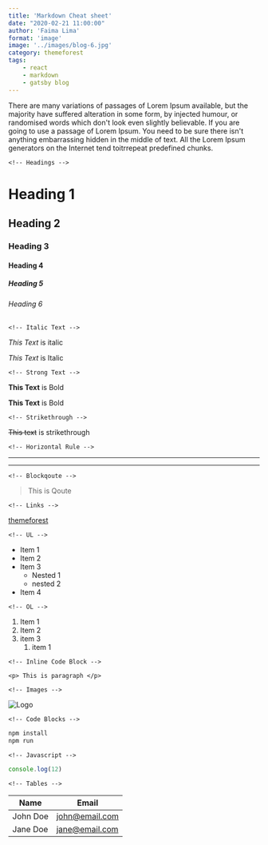 ```yaml
---
title: 'Markdown Cheat sheet'
date: "2020-02-21 11:00:00"
author: 'Faima Lima'
format: 'image'
image: '../images/blog-6.jpg'
category: themeforest
tags: 
    - react
    - markdown
    - gatsby blog
---
```


There are many variations of passages of Lorem Ipsum available, but the majority have suffered alteration in some form, by injected humour, or randomised words which don't look even slightly believable. If you are going to use a passage of Lorem Ipsum. You need to be sure there isn't anything embarrassing hidden in the middle of text. All the Lorem Ipsum generators on the Internet tend toitrrepeat predefined chunks.

`<!-- Headings -->`

# Heading 1
## Heading 2
### Heading 3
#### Heading 4
##### Heading 5
###### Heading 6


`<!-- Italic Text -->`
 
*This Text* is italic

_This Text_ is Italic


`<!-- Strong Text -->`

**This Text** is Bold

__This Text__ is Bold

`<!-- Strikethrough -->`

~~This text~~ is strikethrough

`<!-- Horizontal Rule -->`

---
___

`<!-- Blockqoute -->`

>This is Qoute

`<!-- Links -->`

[themeforest](https://themeforest.net)

`<!-- UL -->`

* Item 1
* Item 2
* Item 3
  * Nested 1
  * nested 2
* Item 4


`<!-- OL -->`

1. Item 1
2. Item 2
3. item 3
   1. item 1
   

`<!-- Inline Code Block -->`

`<p> This is paragraph </p>`


`<!-- Images -->`

![Logo](../images/blog-1.jpg)

`<!-- Code Blocks -->`

```bash
npm install
npm run
```

`<!-- Javascript -->`

```javascript
console.log(12)
```

`<!-- Tables -->`

| Name     | Email          |
| -------- | -------------- |
| John Doe | john@email.com |
| Jane Doe | jane@email.com |

